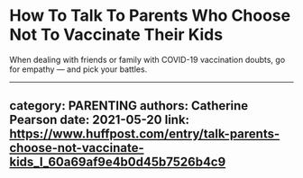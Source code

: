 # How To Talk To Parents Who Choose Not To Vaccinate Their Kids

When dealing with friends or family with COVID-19 vaccination doubts, go for empathy — and pick your battles.

---
category: PARENTING
authors: Catherine Pearson
date: 2021-05-20
link: https://www.huffpost.com/entry/talk-parents-choose-not-vaccinate-kids_l_60a69af9e4b0d45b7526b4c9
---
